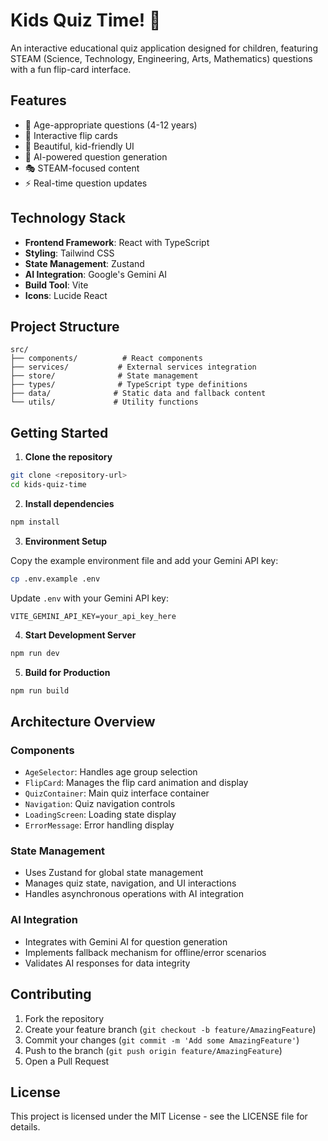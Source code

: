 # Kids Quiz Time! 🧠

An interactive educational quiz application designed for children, featuring STEAM (Science, Technology, Engineering, Arts, Mathematics) questions with a fun flip-card interface.

## Features

- 🎯 Age-appropriate questions (4-12 years)
- 🔄 Interactive flip cards
- 🎨 Beautiful, kid-friendly UI
- 🤖 AI-powered question generation
- 🎭 STEAM-focused content
- ⚡ Real-time question updates

## Technology Stack

- **Frontend Framework**: React with TypeScript
- **Styling**: Tailwind CSS
- **State Management**: Zustand
- **AI Integration**: Google's Gemini AI
- **Build Tool**: Vite
- **Icons**: Lucide React

## Project Structure

```
src/
├── components/          # React components
├── services/           # External services integration
├── store/              # State management
├── types/              # TypeScript type definitions
├── data/              # Static data and fallback content
└── utils/             # Utility functions
```

## Getting Started

1. **Clone the repository**

```bash
git clone <repository-url>
cd kids-quiz-time
```

2. **Install dependencies**

```bash
npm install
```

3. **Environment Setup**

Copy the example environment file and add your Gemini API key:

```bash
cp .env.example .env
```

Update `.env` with your Gemini API key:

```
VITE_GEMINI_API_KEY=your_api_key_here
```

4. **Start Development Server**

```bash
npm run dev
```

5. **Build for Production**

```bash
npm run build
```

## Architecture Overview

### Components
- `AgeSelector`: Handles age group selection
- `FlipCard`: Manages the flip card animation and display
- `QuizContainer`: Main quiz interface container
- `Navigation`: Quiz navigation controls
- `LoadingScreen`: Loading state display
- `ErrorMessage`: Error handling display

### State Management
- Uses Zustand for global state management
- Manages quiz state, navigation, and UI interactions
- Handles asynchronous operations with AI integration

### AI Integration
- Integrates with Gemini AI for question generation
- Implements fallback mechanism for offline/error scenarios
- Validates AI responses for data integrity

## Contributing

1. Fork the repository
2. Create your feature branch (`git checkout -b feature/AmazingFeature`)
3. Commit your changes (`git commit -m 'Add some AmazingFeature'`)
4. Push to the branch (`git push origin feature/AmazingFeature`)
5. Open a Pull Request

## License

This project is licensed under the MIT License - see the LICENSE file for details.